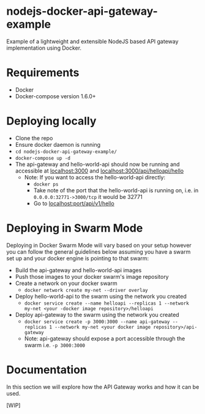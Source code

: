 # nodejs-docker-api-gateway-example
Example of a lightweight and extensible NodeJS based API gateway implementation using Docker.

# Requirements
- Docker
- Docker-compose version 1.6.0+

# Deploying locally
- Clone the repo
- Ensure docker daemon is running
- ```cd nodejs-docker-api-gateway-example/```
- ```docker-compose up -d```
- The api-gateway and hello-world-api should now be running and accessible at [localhost:3000](http://localhost:3000) and [localhost:3000/api/helloapi/hello](http://localhost:3000/api/helloapi/hello)
    - Note: If you want to access the hello-world-api directly:
        - ```docker ps```
        - Take note of the port that the hello-world-api is running on, i.e. in ```0.0.0.0:32771->3000/tcp``` it would be 32771
        - Go to [localhost:port/api/v1/hello](http://localhost:<hello-world-api-port>/api/v1/hello)

# Deploying in Swarm Mode
Deploying in Docker Swarm Mode will vary based on your setup however you can follow the general guidelines below assuming you have a swarm set up and your docker engine is pointing to that swarm:
- Build the api-gateway and hello-world-api images
- Push those images to your docker swarm's image repository
- Create a network on your docker swarm
    - ```docker network create my-net --driver overlay```
- Deploy hello-world-api to the swarm using the network you created
    - ```docker service create --name helloapi --replicas 1 --network my-net <your -docker image repository>/helloapi```
- Deploy api-gateway to the swarm using the network you created
    - ```docker service create -p 3000:3000 --name api-gateway --replicas 1 --network my-net <your docker image repository>/api-gateway```
    - Note: api-gateway should expose a port accessible through the swarm i.e. ```-p 3000:3000```


# Documentation
In this section we will explore how the API Gateway works and how it can be used.

[WIP]
